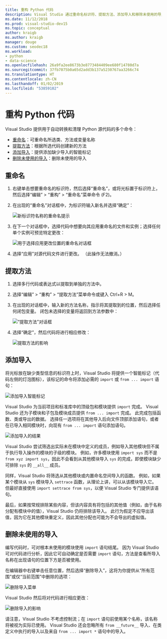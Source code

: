 ```yaml
---
title: 重构 Python 代码
description: Visual Studio 通过重命名标识符、提取方法、添加导入和移除未使用的导入使重构 Python 代码变得容易。
ms.date: 11/12/2018
ms.prod: visual-studio-dev15
ms.topic: conceptual
author: kraigb
ms.author: kraigb
manager: douge
ms.custom: seodec18
ms.workload:
- python
- data-science
ms.openlocfilehash: 26a9fa2ee8673b3e8773484409ee680f14780d7a
ms.sourcegitcommit: 37fb7075b0a65d2add3b137a5230767aa3266c74
ms.translationtype: HT
ms.contentlocale: zh-CN
ms.lasthandoff: 01/02/2019
ms.locfileid: "53859102"
---
```

# <a name="refactor-python-code"></a>重构 Python 代码

Visual Studio 提供用于自动转换和清理 Python 源代码的多个命令：

- [重命名](#rename)：可重命名所选类、方法或变量名称
- [提取方法](#extract-method)：根据所选代码创建新的方法
- [添加导入](#add-import)：提供添加缺少导入的智能标记
- [删除未使用的导入](#remove-unused-imports)：删除未使用的导入

## <a name="rename"></a>重命名

1. 右键单击想要重命名的标识符，然后选择“重命名”，或将光标置于标识符上，然后选择“编辑” > “重构” > “重命名”菜单命令 (F2)。
2. 在出现的“重命名”对话框中，为标识符输入新名并选择“确定”：

   ![新标识符名称的重命名提示](media/code-refactor-rename-1.png)

3. 在下一个对话框中，选择代码中想要向其应用重命名的文件和实例；选择任何单个实例可预览特定更改：

   ![用于选择应用更改位置的重命名对话框](media/code-refactor-rename-2.png)

4. 选择“应用”对源代码文件进行更改。 （此操作无法撤消。）

## <a name="extract-method"></a>提取方法

1. 选择多行代码或表达式以提取到单独的方法中。
2. 选择“编辑” > “重构” > “提取方法”菜单命令或键入 Ctrl+R > M。
3. 在出现的对话框中，输入新的方法名称，指示将其提取到的位置，然后选择任何闭包变量。 闭包未选择的变量将返回到方法参数中：

   ![“提取方法”对话框](media/code-refactor-extract-method-1.png)

4. 选择“确定”，然后代码将进行相应修改：

   ![提取方法的影响](media/code-refactor-extract-method-2.png)

## <a name="add-import"></a>添加导入

将光标放在缺少类型信息的标识符上时，Visual Studio 将提供一个智能标记（代码左侧的灯泡图标），该标记的命令将添加必需的 `import` 或 `from ... import` 语句：

![添加导入智能标记](media/code-refactor-add-import-1.png)

Visual Studio 为当前项目和标准库中的顶级包和模块提供 `import` 完成。 Visual Studio 还为子模块和子包及模块成员提供 `from ... import` 完成。 此完成包括函数、类或导出的数据。 选择任一选项将在其他导入后向文件顶部添加语句，或者在已导入相同模块时，向现有 `from ... import` 语句添加语句。

![添加导入的结果](media/code-refactor-add-import-2.png)

Visual Studio 尝试筛选出实际未在模块中定义的成员，例如导入其他模块但不属于执行导入操作的模块的子级的模块。 例如，许多模块使用 `import sys` 而不是 `from xyz import sys`，因此不会看到从其他模块导入 `sys` 的完成，即使模块缺少可排除 `sys` 的 `__all__` 成员。

同样，Visual Studio 将筛选从其他模块或内置命名空间导入的函数。 例如，如果某个模块从 `sys` 模块导入 `settrace` 函数，从理论上讲，可以从该模块导入它。 但最好直接使用 `import settrace from sys`，以便 Visual Studio 专门提供该语句。

最后，如果按常规排除某些内容，但该内容具有将包括的其他值（例如，由于名称分配有模块中的值），Visual Studio 仍将排除该导入。 此行为假定不应导出该值，因为它在其他模块重定义，因此其他分配也可能为不会导出的虚拟值。

## <a name="remove-unused-imports"></a>删除未使用的导入

编写代码时，可对根本未使用的模块使用 `import` 语句结尾。 因为 Visual Studio 可对代码进行分析，因此它可自动确定是否需要 `import` 语句，方法是查看所导入名称在出现语句的位置下方是否被使用。

在编辑器中右键单击任意位置，然后选择“删除导入”，这将为你提供从“所有范围”或仅“当前范围”中删除的选项：

![删除导入菜单](media/code-refactor-remove-imports-1.png)

Visual Studio 然后将对代码进行相应更改：

![删除导入的影响](media/code-refactor-remove-imports-2.png)

请注意，Visual Studio 不考虑控制流；在 `import` 语句前使用某个名称，该名称将被视为实际已使用。 Visual Studio 还会忽略所有 `from __future__` 导入、在类定义中执行的导入以及来自 `from ... import *` 语句中的导入。
